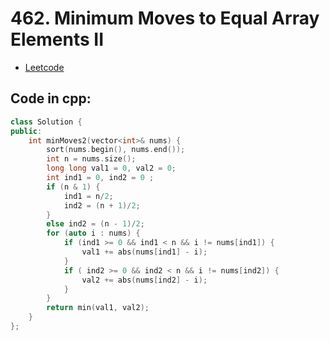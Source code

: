 # 462. Minimum Moves to Equal Array Elements II
- [Leetcode](https://leetcode.com/problems/minimum-moves-to-equal-array-elements-ii/description/)
## Code in cpp:
```cpp
class Solution {
public:
    int minMoves2(vector<int>& nums) {
        sort(nums.begin(), nums.end());
        int n = nums.size();
        long long val1 = 0, val2 = 0;
        int ind1 = 0, ind2 = 0 ;
        if (n & 1) {
            ind1 = n/2;
            ind2 = (n + 1)/2;
        }
        else ind2 = (n - 1)/2;
        for (auto i : nums) {
            if (ind1 >= 0 && ind1 < n && i != nums[ind1]) {
                val1 += abs(nums[ind1] - i);
            }
            if ( ind2 >= 0 && ind2 < n && i != nums[ind2]) {
                val2 += abs(nums[ind2] - i);
            }
        }
        return min(val1, val2);
    }
};
```
